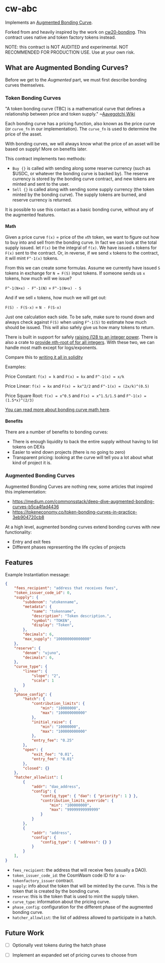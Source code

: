 # cw-abc

Implements an [Augmented Bonding Curve](https://medium.com/commonsstack/deep-dive-augmented-bonding-curves-b5ca4fad4436).

Forked from and heavily inspired by the work on [cw20-bonding](https://github.com/cosmwasm/cw-tokens/tree/main/contracts/cw20-bonding). This contract uses native and token factory tokens instead.

NOTE: this contract is NOT AUDITED and experimental. NOT RECOMMENDED FOR PRODUCTION USE. Use at your own risk.

## What are Augmented Bonding Curves?
Before we get to the *Augmented* part, we must first describe bonding curves themselves.

### Token Bonding Curves

"A token bonding curve (TBC) is a mathematical curve that defines a relationship between price and token supply." ~[Aavegotchi Wiki](https://wiki.aavegotchi.com/en/curve)

Each bonding curve has a pricing function, also known as the price curve (or `curve_fn` in our implementation). The `curve_fn` is used to determine the price of the asset.

With bonding curves, we will always know what the price of an asset will be based on supply! More on benefits later.

This contract implements two methods:
- `Buy {}` is called with sending along some reserve currency (such as $USDC, or whatever the bonding curve is backed by). The reserve currency is stored by the bonding curve contract, and new tokens are minted and sent to the user.
- `Sell {}` is called along with sending some supply currency (the token minted by the bonding curve). The supply tokens are burned, and reserve currency is returned.

It is possible to use this contact as a basic bonding curve, without any of the augmented features.

#### Math

Given a price curve `f(x)` = price of the `x`th token, we want to figure out how to buy into and sell from the bonding curve. In fact we can look at the total supply issued. let `F(x)` be the integral of `f(x)`. We have issued `x` tokens for `F(x)` sent to the contract. Or, in reverse, if we send `x` tokens to the contract, it will mint `F^-1(x)` tokens.

From this we can create some formulas. Assume we currently have issued `S` tokens in exchange for `N = F(S)` input tokens. If someone sends us `x` tokens, how much will we issue?

`F^-1(N+x) - F^-1(N)` = `F^-1(N+x) - S`

And if we sell `x` tokens, how much we will get out:

`F(S) - F(S-x)` = `N - F(S-x)`

Just one calculation each side. To be safe, make sure to round down and always check against `F(S)` when using `F^-1(S)` to estimate how much should be issued. This will also safely give us how many tokens to return.

There is built in support for safely [raising i128 to an integer power](https://doc.rust-lang.org/std/primitive.i128.html#method.checked_pow). There is also a crate to [provide nth-root of for all integers](https://docs.rs/num-integer/0.1.43/num_integer/trait.Roots.html). With these two, we can handle most math except for logs/exponents.

Compare this to [writing it all in solidity](https://github.com/OpenZeppelin/openzeppelin-contracts/blob/7b7ff729b82ea73ea168e495d9c94cb901ae95ce/contracts/math/Power.sol)

Examples:

Price Constant: `f(x) = k` and `F(x) = kx` and `F^-1(x) = x/k`

Price Linear: `f(x) = kx` and `F(x) = kx^2/2` and `F^-1(x) = (2x/k)^(0.5)`

Price Square Root: `f(x) = x^0.5` and `F(x) = x^1.5/1.5` and `F^-1(x) = (1.5*x)^(2/3)`

[You can read more about bonding curve math here](https://yos.io/2018/11/10/bonding-curves/).

#### Benefits

There are a number of benefits to bonding curves:
- There is enough liquidity to back the entire supply without having to list tokens on DEXs
- Easier to wind down projects (there is no going to zero)
- Transparent pricing: looking at the curve will tell you a lot about what kind of project it is.

### Augmented Bonding Curves

Augmented Bonding Curves are nothing new, some articles that inspired this implementation:
- https://medium.com/commonsstack/deep-dive-augmented-bonding-curves-b5ca4fad4436
- https://tokeneconomy.co/token-bonding-curves-in-practice-3eb904720cb8

At a high level, augmented bonding curves extend bonding curves with new functionality:
- Entry and exit fees
- Different phases representing the life cycles of projects

## Features

Example Instantiation message:

``` json
{
    "fees_recipient": "address that receives fees",
    "token_issuer_code_id": 0,
    "supply": {
        "subdenom": "utokenname",
        "metadata": {
            "name": "tokenname",
            "description": "Token description.",
            "symbol": "TOKEN",
            "display": "Token",
        },
        "decimals": 6,
        "max_supply": "100000000000000"
    },
    "reserve": {
        "denom": "ujuno",
        "decimals": 6,
    },
    "curve_type": {
        "linear": {
            "slope": "2",
            "scale": 1
        }
    },
    "phase_config": {
        "hatch": {
            "contribution_limits": {
                "min": "10000000",
                "max": "100000000000"
            },
            "initial_raise": {
                "min": "10000000",
                "max": "100000000000"
            },
            "entry_fee": "0.25"
        },
        "open": {
            "exit_fee": "0.01",
            "entry_fee": "0.01"
        },
        "closed": {}
    },
    "hatcher_allowlist": [
        {
            "addr": "dao_address",
            "config": {
                "config_type": { "dao": { "priority": 1 } },
                "contribution_limits_override": {
                    "min": "100000000",
                    "max": "99999999999999"
                }
            }
        },
        {
            "addr": "address",
            "config": {
                "config_type": { "address": {} }
            }
        }
    ],
}
```

- `fees_recipient`: the address that will receive fees (usually a DAO).
- `token_issuer_code_id`: the CosmWasm code ID for a `cw-tokenfactory_issuer` contract.
- `supply`: info about the token that will be minted by the curve. This is the token that is created by the bonding curve.
- `reserve`: this is the token that is used to mint the supply token.
- `curve_type`: information about the pricing curve.
- `phase_config`: configuration for the different phase of the augmented bonding curve.
- `hatcher_allowlist`: the list of address allowed to participate in a hatch.

## Future Work
- [ ] Optionally vest tokens during the hatch phase
- [ ] Implement an expanded set of pricing curves to choose from

